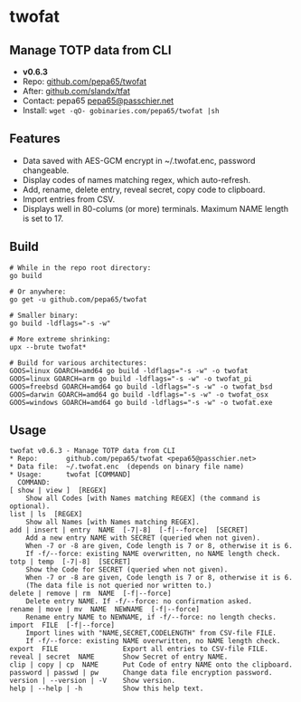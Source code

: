 # twofat
## Manage TOTP data from CLI
* **v0.6.3**
* Repo: [github.com/pepa65/twofat](https://github.com/pepa65/twofat)
* After: [github.com/slandx/tfat](https://github.com/slandx/tfat)
* Contact: pepa65 <pepa65@passchier.net>
* Install: `wget -qO- gobinaries.com/pepa65/twofat |sh`

## Features
* Data saved with AES-GCM encrypt in ~/.twofat.enc, password changeable.
* Display codes of names matching regex, which auto-refresh.
* Add, rename, delete entry, reveal secret, copy code to clipboard.
* Import entries from CSV.
* Displays well in 80-colums (or more) terminals. Maximum NAME length is set to 17.

## Build
```shell
# While in the repo root directory:
go build

# Or anywhere:
go get -u github.com/pepa65/twofat

# Smaller binary:
go build -ldflags="-s -w"

# More extreme shrinking:
upx --brute twofat*

# Build for various architectures:
GOOS=linux GOARCH=amd64 go build -ldflags="-s -w" -o twofat
GOOS=linux GOARCH=arm go build -ldflags="-s -w" -o twofat_pi
GOOS=freebsd GOARCH=amd64 go build -ldflags="-s -w" -o twofat_bsd
GOOS=darwin GOARCH=amd64 go build -ldflags="-s -w" -o twofat_osx
GOOS=windows GOARCH=amd64 go build -ldflags="-s -w" -o twofat.exe
```

## Usage
```
twofat v0.6.3 - Manage TOTP data from CLI
* Repo:       github.com/pepa65/twofat <pepa65@passchier.net>
* Data file:  ~/.twofat.enc  (depends on binary file name)
* Usage:      twofat [COMMAND]
  COMMAND:
[ show | view ]  [REGEX]
    Show all Codes [with Names matching REGEX] (the command is optional).
list | ls  [REGEX]
    Show all Names [with Names matching REGEX].
add | insert | entry  NAME  [-7|-8]  [-f|--force]  [SECRET]
    Add a new entry NAME with SECRET (queried when not given).
    When -7 or -8 are given, Code length is 7 or 8, otherwise it is 6.
    If -f/--force: existing NAME overwritten, no NAME length check.
totp | temp  [-7|-8]  [SECRET]
    Show the Code for SECRET (queried when not given).
    When -7 or -8 are given, Code length is 7 or 8, otherwise it is 6.
    (The data file is not queried nor written to.)
delete | remove | rm  NAME  [-f|--force]
    Delete entry NAME. If -f/--force: no confirmation asked.
rename | move | mv  NAME  NEWNAME  [-f|--force]
    Rename entry NAME to NEWNAME, if -f/--force: no length checks.
import  FILE  [-f|--force]
    Import lines with "NAME,SECRET,CODELENGTH" from CSV-file FILE.
    If -f/--force: existing NAME overwritten, no NAME length check.
export  FILE                Export all entries to CSV-file FILE.
reveal | secret  NAME       Show Secret of entry NAME.
clip | copy | cp  NAME      Put Code of entry NAME onto the clipboard.
password | passwd | pw      Change data file encryption password.
version | --version | -V    Show version.
help | --help | -h          Show this help text.
```
